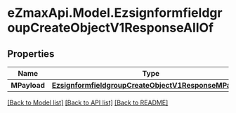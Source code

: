
# eZmaxApi.Model.EzsignformfieldgroupCreateObjectV1ResponseAllOf

## Properties

Name | Type | Description | Notes
------------ | ------------- | ------------- | -------------
**MPayload** | [**EzsignformfieldgroupCreateObjectV1ResponseMPayload**](EzsignformfieldgroupCreateObjectV1ResponseMPayload.md) |  | 

[[Back to Model list]](../README.md#documentation-for-models)
[[Back to API list]](../README.md#documentation-for-api-endpoints)
[[Back to README]](../README.md)

